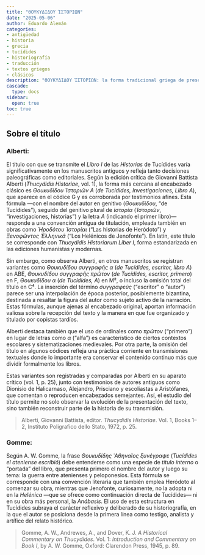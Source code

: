 ```yaml
---
title: "ΘΟΥΚΥΔΙΔΟΥ ἹΣΤΟΡΙΩΝ"
date: "2025-05-06"
author: Eduardo Alemán
categories:
- antigüedad
- historia
- grecia
- tucídides
- historiografía
- traducción
- textos griegos
- clásicos
description: "ΘΟΥΚΥΔΙΔΟΥ ἹΣΤΟΡΙΩΝ: la forma tradicional griega de presentar la obra de Tucídides."
cascade:
  type: docs
sidebar:
  open: true
toc: true
---
```


## Sobre el título

### Alberti:

El título con que se transmite el *Libro I* de las *Historias* de Tucídides varía significativamente en los manuscritos antiguos y refleja tanto decisiones paleográficas como editoriales. Según la edición crítica de Giovanni Battista Alberti (*Thucydidis Historiae*, vol. 1), la forma más cercana al encabezado clásico es *Θουκυδίδου Ἱστοριῶν Α* (*de Tucídides, Investigaciones, Libro A*), que aparece en el códice G y es corroborada por testimonios afines. Esta fórmula —con el nombre del autor en genitivo (*Θουκυδίδου*, “de Tucídides”), seguido del genitivo plural de *ἱστορία* (*Ἱστοριῶν*, “investigaciones, historias”) y la letra *Α* (indicando el primer libro)— responde a una convención antigua de titulación, empleada también en obras como *Ἡροδότου Ἱστορίαι* (“Las historias de Heródoto”) y *Ξενοφῶντος Ἑλληνικά* (“Los Helénicos de Jenofonte”). En latín, este título se corresponde con *Thucydidis Historiarum Liber I*, forma estandarizada en las ediciones humanistas y modernas.

Sin embargo, como observa Alberti, en otros manuscritos se registran variantes como *Θουκυδίδου συγγραφῆς α* (*de Tucídides, escritor, libro A*) en ABE, *Θουκυδίδου συγγραφῆς πρῶτον* (*de Tucídides, escritor, primero*) en F, *Θουκυδίδου α* (*de Tucídides, A*) en M², o incluso la omisión total del título en C⁴. La inserción del término *συγγραφεύς* (“escritor” o “autor”) parece ser una interpolación de época posterior, posiblemente bizantina, destinada a resaltar la figura del autor como sujeto activo de la narración. Estas fórmulas, aunque ajenas al encabezado original, aportan información valiosa sobre la recepción del texto y la manera en que fue organizado y titulado por copistas tardíos.

Alberti destaca también que el uso de ordinales como *πρῶτον* (“primero”) en lugar de letras como *α* (“alfa”) es característico de ciertos contextos escolares y sistematizaciones medievales. Por otra parte, la omisión del título en algunos códices refleja una práctica corriente en transmisiones textuales donde lo importante era conservar el contenido continuo más que dividir formalmente los libros.

Estas variantes son registradas y comparadas por Alberti en su aparato crítico (vol. 1, p. 25), junto con testimonios de autores antiguos como Dionisio de Halicarnaso, Alejandro, Prisciano y escoliastas a Aristófanes, que comentan o reproducen encabezados semejantes. Así, el estudio del título permite no solo observar la evolución de la presentación del texto, sino también reconstruir parte de la historia de su transmisión.

> Alberti, Giovanni Battista, editor. *Thucydidis Historiae*. Vol. 1, Books 1–2, Instituto Poligrafico dello Stato, 1972, p. 25.

### Gomme:

Según A. W. Gomme, la frase *Θουκυδίδης ᾿Αθηναῖος ξυνέγραψε* (*Tucídides el ateniense escribió*) debe entenderse como una especie de *título interno* o “portada” del libro, que presenta primero el nombre del autor y luego su tema: la guerra entre atenienses y peloponesios. Esta fórmula se corresponde con una convención literaria que también emplea Heródoto al comenzar su obra, mientras que Jenofonte, curiosamente, no la adopta ni en la *Helénica* —que se ofrece como continuación directa de Tucídides— ni en su obra más personal, la *Anábasis*. El uso de esta estructura en Tucídides subraya el carácter reflexivo y deliberado de su historiografía, en la que el autor se posiciona desde la primera línea como testigo, analista y artífice del relato histórico.

> Gomme, A. W., Andrewes, A., and Dover, K. J. *A Historical Commentary on Thucydides*. Vol. 1: *Introduction and Commentary on Book I*, by A. W. Gomme, Oxford: Clarendon Press, 1945, p. 89.

<!--
### Acerca de la imagen

> Oxford Papyrology. “P.oxy. LVII 3888. Thucydides Ii 75-76”. 21 Sept. 2022. Web. 10 May 2025.
-->

<!-- ![Papiro Oxirrinco 3888](/img/papiro3888.webp "Fragmento del Libro II de Tucídides, siglo II d.C.  El P. Oxy. LVII 3888 es un fragmento de papiro del siglo II d.C. que conserva parte del Libro II (capítulos 75–76) de la Historia de la Guerra del Peloponeso de Tucídides. Descubierto en Egipto y actualmente conservado en la Sackler Library de Oxford, ofrece un testimonio textual temprano.") -->
